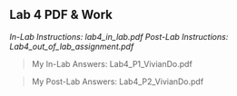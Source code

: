## Lab 4 PDF & Work

*In-Lab Instructions: lab4_in_lab.pdf*
*Post-Lab Instructions: Lab4_out_of_lab_assignment.pdf*

>My In-Lab Answers: Lab4_P1_VivianDo.pdf

>My Post-Lab Answers: Lab4_P2_VivianDo.pdf
